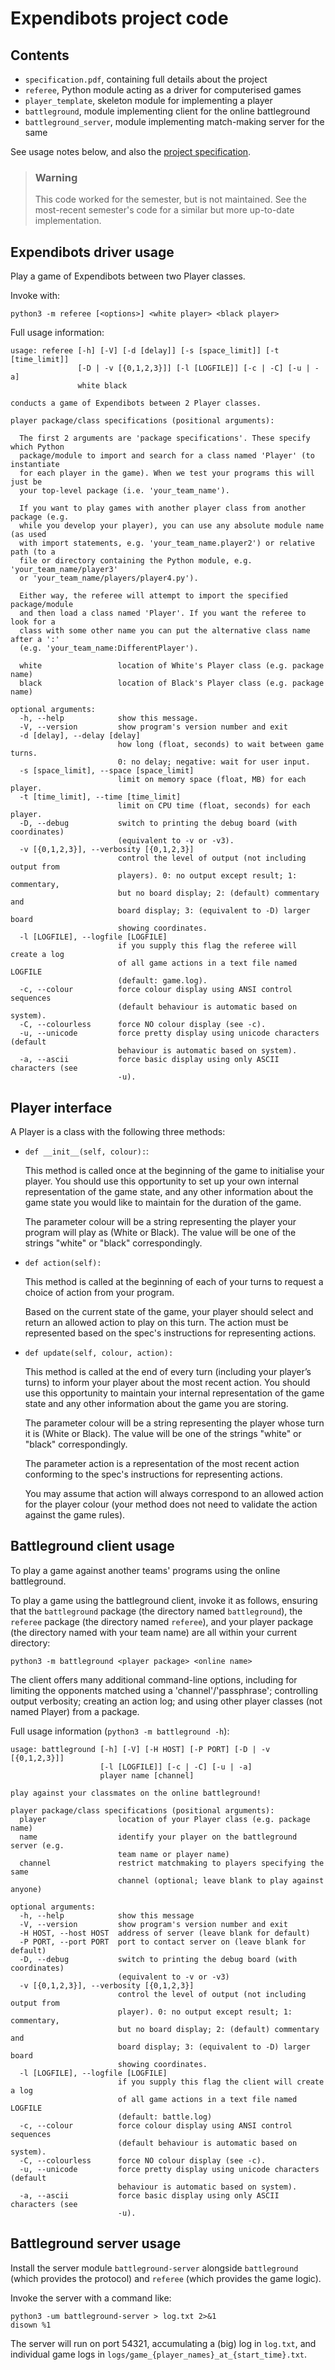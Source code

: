 # Expendibots project code

## Contents

* `specification.pdf`, containing full details about the project
* `referee`, Python module acting as a driver for computerised games
* `player_template`, skeleton module for implementing a player
* `battleground`, module implementing client for the online battleground
* `battleground_server`, module implementing match-making server for the same

See usage notes below, and also the
[project specification](../project-spec.pdf).

> ### Warning
> 
> This code worked for the semester, but is not maintained. See the
> most-recent semester's code for a similar but more up-to-date
> implementation.

## Expendibots driver usage

Play a game of Expendibots between two Player classes.

Invoke with:

```
python3 -m referee [<options>] <white player> <black player>
```

Full usage information:

```
usage: referee [-h] [-V] [-d [delay]] [-s [space_limit]] [-t [time_limit]]
               [-D | -v [{0,1,2,3}]] [-l [LOGFILE]] [-c | -C] [-u | -a]
               white black

conducts a game of Expendibots between 2 Player classes.

player package/class specifications (positional arguments):
  
  The first 2 arguments are 'package specifications'. These specify which Python
  package/module to import and search for a class named 'Player' (to instantiate
  for each player in the game). When we test your programs this will just be
  your top-level package (i.e. 'your_team_name').
  
  If you want to play games with another player class from another package (e.g.
  while you develop your player), you can use any absolute module name (as used
  with import statements, e.g. 'your_team_name.player2') or relative path (to a
  file or directory containing the Python module, e.g. 'your_team_name/player3'
  or 'your_team_name/players/player4.py').
  
  Either way, the referee will attempt to import the specified package/module
  and then load a class named 'Player'. If you want the referee to look for a
  class with some other name you can put the alternative class name after a ':'
  (e.g. 'your_team_name:DifferentPlayer').

  white                 location of White's Player class (e.g. package name)
  black                 location of Black's Player class (e.g. package name)

optional arguments:
  -h, --help            show this message.
  -V, --version         show program's version number and exit
  -d [delay], --delay [delay]
                        how long (float, seconds) to wait between game turns.
                        0: no delay; negative: wait for user input.
  -s [space_limit], --space [space_limit]
                        limit on memory space (float, MB) for each player.
  -t [time_limit], --time [time_limit]
                        limit on CPU time (float, seconds) for each player.
  -D, --debug           switch to printing the debug board (with coordinates)
                        (equivalent to -v or -v3).
  -v [{0,1,2,3}], --verbosity [{0,1,2,3}]
                        control the level of output (not including output from
                        players). 0: no output except result; 1: commentary,
                        but no board display; 2: (default) commentary and
                        board display; 3: (equivalent to -D) larger board
                        showing coordinates.
  -l [LOGFILE], --logfile [LOGFILE]
                        if you supply this flag the referee will create a log
                        of all game actions in a text file named LOGFILE
                        (default: game.log).
  -c, --colour          force colour display using ANSI control sequences
                        (default behaviour is automatic based on system).
  -C, --colourless      force NO colour display (see -c).
  -u, --unicode         force pretty display using unicode characters (default
                        behaviour is automatic based on system).
  -a, --ascii           force basic display using only ASCII characters (see
                        -u).
```

## Player interface

A Player is a class with the following three methods:

* `def __init__(self, colour):`:

    This method is called once at the beginning of the game to initialise
    your player. You should use this opportunity to set up your own internal
    representation of the game state, and any other information about the 
    game state you would like to maintain for the duration of the game.

    The parameter colour will be a string representing the player your 
    program will play as (White or Black). The value will be one of the 
    strings "white" or "black" correspondingly.


* `def action(self):`

    This method is called at the beginning of each of your turns to request 
    a choice of action from your program.

    Based on the current state of the game, your player should select and 
    return an allowed action to play on this turn. The action must be
    represented based on the spec's instructions for representing actions.


* `def update(self, colour, action):`

    This method is called at the end of every turn (including your player’s 
    turns) to inform your player about the most recent action. You should 
    use this opportunity to maintain your internal representation of the 
    game state and any other information about the game you are storing.

    The parameter colour will be a string representing the player whose turn
    it is (White or Black). The value will be one of the strings "white" or
    "black" correspondingly.

    The parameter action is a representation of the most recent action
    conforming to the spec's instructions for representing actions.

    You may assume that action will always correspond to an allowed action 
    for the player colour (your method does not need to validate the action
    against the game rules).


## Battleground client usage

To play a game against another teams' programs using the online
battleground.

To play a game using the battleground client, invoke it as follows, ensuring
that
the `battleground` package (the directory named `battleground`),
the `referee` package (the directory named `referee`), and
your player package (the directory named with your team name)
are all within your current directory:

```
python3 -m battleground <player package> <online name>
```

The client offers many additional command-line options,
including for
limiting the opponents matched using a 'channel'/'passphrase';
controlling output verbosity;
creating an action log;
and using other player classes (not named Player) from a package.

Full usage information (`python3 -m battleground -h`):

```
usage: battleground [-h] [-V] [-H HOST] [-P PORT] [-D | -v [{0,1,2,3}]]
                    [-l [LOGFILE]] [-c | -C] [-u | -a]
                    player name [channel]

play against your classmates on the online battleground!

player package/class specifications (positional arguments):
  player                location of your Player class (e.g. package name)
  name                  identify your player on the battleground server (e.g.
                        team name or player name)
  channel               restrict matchmaking to players specifying the same
                        channel (optional; leave blank to play against anyone)

optional arguments:
  -h, --help            show this message
  -V, --version         show program's version number and exit
  -H HOST, --host HOST  address of server (leave blank for default)
  -P PORT, --port PORT  port to contact server on (leave blank for default)
  -D, --debug           switch to printing the debug board (with coordinates)
                        (equivalent to -v or -v3)
  -v [{0,1,2,3}], --verbosity [{0,1,2,3}]
                        control the level of output (not including output from
                        player). 0: no output except result; 1: commentary,
                        but no board display; 2: (default) commentary and
                        board display; 3: (equivalent to -D) larger board
                        showing coordinates.
  -l [LOGFILE], --logfile [LOGFILE]
                        if you supply this flag the client will create a log
                        of all game actions in a text file named LOGFILE
                        (default: battle.log)
  -c, --colour          force colour display using ANSI control sequences
                        (default behaviour is automatic based on system).
  -C, --colourless      force NO colour display (see -c).
  -u, --unicode         force pretty display using unicode characters (default
                        behaviour is automatic based on system).
  -a, --ascii           force basic display using only ASCII characters (see
                        -u).
```

## Battleground server usage

Install the server module `battleground-server` alongside `battleground`
(which provides the protocol) and `referee` (which provides the game logic).

Invoke the server with a command like:

```
python3 -um battleground-server > log.txt 2>&1
disown %1
```

The server will run on port 54321, accumulating a (big) log in `log.txt`,
and individual game logs in `logs/game_{player_names}_at_{start_time}.txt`.

